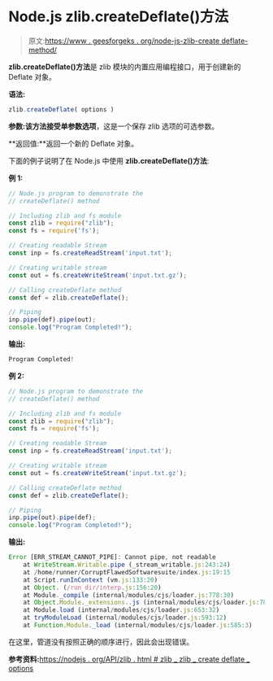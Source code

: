 # Node.js zlib.createDeflate()方法

> 原文:[https://www . geesforgeks . org/node-js-zlib-create deflate-method/](https://www.geeksforgeeks.org/node-js-zlib-createdeflate-method/)

**zlib.createDeflate()方法**是 zlib 模块的内置应用编程接口，用于创建新的 Deflate 对象。

**语法:**

```js
zlib.createDeflate( options )
```

**参数:**该方法接受单参数**选项**，这是一个保存 zlib 选项的可选参数。

**返回值:**返回一个新的 Deflate 对象。

下面的例子说明了在 Node.js 中使用 **zlib.createDeflate()方法**:

**例 1:**

```js
// Node.js program to demonstrate the     
// createDeflate() method

// Including zlib and fs module
const zlib = require("zlib");
const fs = require('fs');

// Creating readable Stream
const inp = fs.createReadStream('input.txt');

// Creating writable stream
const out = fs.createWriteStream('input.txt.gz');

// Calling createDeflate method
const def = zlib.createDeflate();

// Piping
inp.pipe(def).pipe(out);
console.log("Program Completed!");
```

**输出:**

```js
Program Completed!

```

**例 2:**

```js
// Node.js program to demonstrate the     
// createDeflate() method

// Including zlib and fs module
const zlib = require("zlib");
const fs = require('fs');

// Creating readable Stream
const inp = fs.createReadStream('input.txt');

// Creating writable stream
const out = fs.createWriteStream('input.txt.gz');

// Calling createDeflate method
const def = zlib.createDeflate();

// Piping
inp.pipe(out).pipe(def);
console.log("Program Completed!");
```

**输出:**

```js
Error [ERR_STREAM_CANNOT_PIPE]: Cannot pipe, not readable
    at WriteStream.Writable.pipe (_stream_writable.js:243:24)
    at /home/runner/CorruptFlawedSoftwaresuite/index.js:19:15
    at Script.runInContext (vm.js:133:20)
    at Object. (/run_dir/interp.js:156:20)
    at Module._compile (internal/modules/cjs/loader.js:778:30)
    at Object.Module._extensions..js (internal/modules/cjs/loader.js:789:10)
    at Module.load (internal/modules/cjs/loader.js:653:32)
    at tryModuleLoad (internal/modules/cjs/loader.js:593:12)
    at Function.Module._load (internal/modules/cjs/loader.js:585:3)

```

在这里，管道没有按照正确的顺序进行，因此会出现错误。

**参考资料:**[https://nodejs . org/API/zlib . html # zlib _ zlib _ create deflate _ options](https://nodejs.org/api/zlib.html#zlib_zlib_createdeflate_options)